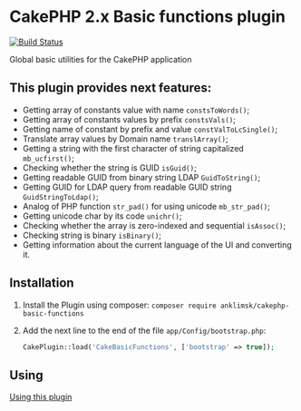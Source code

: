 # CakePHP 2.x Basic functions plugin
[![Build Status](https://travis-ci.com/anklimsk/cakephp-basic-functions.svg?branch=master)](https://travis-ci.com/anklimsk/cakephp-basic-functions)

Global basic utilities for the CakePHP application

## This plugin provides next features:

- Getting array of constants value with name `constsToWords()`;
- Getting array of constants values by prefix `constsVals()`;
- Getting name of constant by prefix and value `constValToLcSingle()`;
- Translate array values by Domain name `translArray()`;
- Getting a string with the first character of string capitalized `mb_ucfirst()`;
- Checking whether the string is GUID `isGuid()`;
- Getting readable GUID from binary string LDAP `GuidToString()`;
- Getting GUID for LDAP query from readable GUID string `GuidStringToLdap()`;
- Analog of PHP function `str_pad()` for using unicode `mb_str_pad()`;
- Getting unicode char by its code `unichr()`;
- Checking whether the array is zero-indexed and sequential `isAssoc()`;
- Checking string is binary `isBinary()`;
- Getting information about the current language of the UI and converting it.

## Installation

1. Install the Plugin using composer: `composer require anklimsk/cakephp-basic-functions`
2. Add the next line to the end of the file `app/Config/bootstrap.php`:

   ```php
   CakePlugin::load('CakeBasicFunctions', ['bootstrap' => true]);
   ```

## Using

[Using this plugin](docs/USING.md)